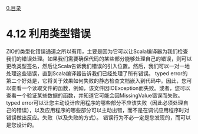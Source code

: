 [0.目录](../0.目录.md)
# 4.12 利用类型错误

ZIO的类型化错误通道之所以有用，主要是因为它可以让Scala编译器为我们检查我们的错误处理。如果我们需要确保代码的某些部分能够处理自己的错误，则可以更改类型签名，然后让Scala告诉我们错误的引入位置。然后，我们可以一对一地处理这些错误，直到Scala编译器告诉我们已经处理了所有错误。
typed
error的第二个好处是，它将关于效果如何失败的静态检查文档嵌入到代码中。因此，您可以查看一个读取文件的函数，例如，该文件因IOException而失败。或者，您可以查看一个验证某些数据的函数，并知道它可能会因MissingValue错误而失败。
typed
error可以让您主动设计应用程序的哪些部分不应该失败（因此必须处理自己的错误），以及应用程序的哪些部分可以主动出错，而不是在调试应用程序时对错误做出反应。失败（以及失败的方式）。
错误行为不必一定是您发现的，而可以是您设计的。
